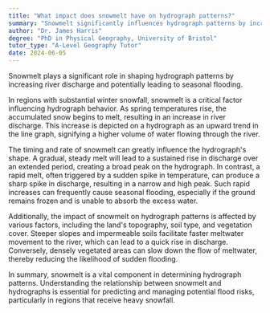 ```yaml
---
title: "What impact does snowmelt have on hydrograph patterns?"
summary: "Snowmelt significantly influences hydrograph patterns by increasing river discharge and potentially causing seasonal flooding."
author: "Dr. James Harris"
degree: "PhD in Physical Geography, University of Bristol"
tutor_type: "A-Level Geography Tutor"
date: 2024-06-05
---
```


Snowmelt plays a significant role in shaping hydrograph patterns by increasing river discharge and potentially leading to seasonal flooding.

In regions with substantial winter snowfall, snowmelt is a critical factor influencing hydrograph behavior. As spring temperatures rise, the accumulated snow begins to melt, resulting in an increase in river discharge. This increase is depicted on a hydrograph as an upward trend in the line graph, signifying a higher volume of water flowing through the river.

The timing and rate of snowmelt can greatly influence the hydrograph's shape. A gradual, steady melt will lead to a sustained rise in discharge over an extended period, creating a broad peak on the hydrograph. In contrast, a rapid melt, often triggered by a sudden spike in temperature, can produce a sharp spike in discharge, resulting in a narrow and high peak. Such rapid increases can frequently cause seasonal flooding, especially if the ground remains frozen and is unable to absorb the excess water.

Additionally, the impact of snowmelt on hydrograph patterns is affected by various factors, including the land's topography, soil type, and vegetation cover. Steeper slopes and impermeable soils facilitate faster meltwater movement to the river, which can lead to a quick rise in discharge. Conversely, densely vegetated areas can slow down the flow of meltwater, thereby reducing the likelihood of sudden flooding.

In summary, snowmelt is a vital component in determining hydrograph patterns. Understanding the relationship between snowmelt and hydrographs is essential for predicting and managing potential flood risks, particularly in regions that receive heavy snowfall.
    
